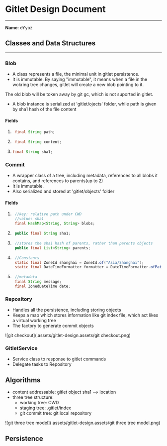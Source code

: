 # Gitlet Design Document

------

**Name**: eYyoz



## Classes and Data Structures

------

### Blob

- A class represents a file, the minimal unit in gitlet persistence.
- It is immutable. By saying "immutable", it means when a file in the wokring tree changes, gitlet will create a new blob pointing to it.

The old blob will be token away by git gc, which is not suported in gitlet.

- A blob instance is serialized at 'gitlet/ojects' folder, while path is given by sha1 hash of the file content



#### Fields

1. ```java
    final String path;
    ```

    

2. ```java
    final String content;
    ```



 3. ```java
    final String sha1;
    ```



### Commit

- A wrapper class of a tree, including metadata, references to all blobs it contains, and references to parents(up to 2)
- It is immutable.
- Also serialized and stored at 'gitlet/objects' folder



#### Fields

1. ```java
    //key: relative path under CWD
    //value: sha1
    final HashMap<String, String> blobs;
    ```

2. ```java
    public final String sha1;
    ```

    

3. ```java
    //stores the sha1 hash of parents, rather than parents objects
    public final List<String> parents;
    ```

     

4. ```java
    //Constants
    static final ZoneId shanghai = ZoneId.of("Asia/Shanghai");
    static final DateTimeFormatter formatter = DateTimeFormatter.ofPattern("dd-MM-yyyy HH:mm:ss");
    ```

     

5. ```java
    //metadata
    final String message;
    final ZonedDateTime date;
    ```

    

### Repository

- Handles all the persistence, including storing objects
- Keeps a map which stores information like git index file, which act likes a virtual working tree
- The factory to generate commit objects

![git checkout](.assets/gitlet-design.assets/git checkout.png)

### GitletService

- Service class to response to gitlet commands
- Delegate tasks to Repository



## Algorithms

- content addressable: gitlet object sha1 -->  location
- three tree structure:
    - working tree: CWD
    - staging tree: .gitlet/index
    - git commit tree: git local repository

![git three tree model](.assets/gitlet-design.assets/git three tree model.png)

## Persistence

